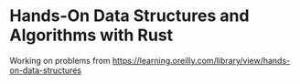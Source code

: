 # Hands-On Data Structures and Algorithms with Rust

Working on problems from
<https://learning.oreilly.com/library/view/hands-on-data-structures>
